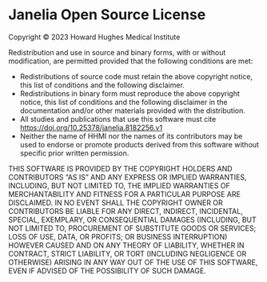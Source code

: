 # Janelia Open Source License
Copyright &copy; 2023 Howard Hughes Medical Institute

Redistribution and use in source and binary forms, with or without modification, are permitted provided that the 
following conditions are met:

* Redistributions of source code must retain the above copyright notice, this list of conditions and the following 
  disclaimer.
* Redistributions in binary form must reproduce the above copyright notice, this list of conditions and the following 
  disclaimer in the documentation and/or other materials provided with the distribution.
* All studies and publications that use this software must cite https://doi.org/10.25378/janelia.8182256.v1
* Neither the name of HHMI nor the names of its contributors may be used to endorse or promote products derived from 
  this software without specific prior written permission.

THIS SOFTWARE IS PROVIDED BY THE COPYRIGHT HOLDERS AND CONTRIBUTORS “AS IS” AND ANY EXPRESS OR IMPLIED WARRANTIES, 
INCLUDING, BUT NOT LIMITED TO, THE IMPLIED WARRANTIES OF MERCHANTABILITY AND FITNESS FOR A PARTICULAR PURPOSE ARE 
DISCLAIMED. IN NO EVENT SHALL THE COPYRIGHT OWNER OR CONTRIBUTORS BE LIABLE FOR ANY DIRECT, INDIRECT, INCIDENTAL, 
SPECIAL, EXEMPLARY, OR CONSEQUENTIAL DAMAGES (INCLUDING, BUT NOT LIMITED TO, PROCUREMENT OF SUBSTITUTE GOODS OR 
SERVICES; LOSS OF USE, DATA, OR PROFITS; OR BUSINESS INTERRUPTION) HOWEVER CAUSED AND ON ANY THEORY OF LIABILITY, 
WHETHER IN CONTRACT, STRICT LIABILITY, OR TORT (INCLUDING NEGLIGENCE OR OTHERWISE) ARISING IN ANY WAY OUT OF THE USE 
OF THIS SOFTWARE, EVEN IF ADVISED OF THE POSSIBILITY OF SUCH DAMAGE.